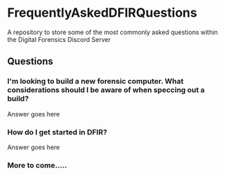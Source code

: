 # FrequentlyAskedDFIRQuestions

A repository to store some of the most commonly asked questions within the Digital Forensics Discord Server

## Questions

### I'm looking to build a new forensic computer. What considerations should I be aware of when speccing out a build?

Answer goes here

### How do I get started in DFIR?

Answer goes here

### More to come.....
